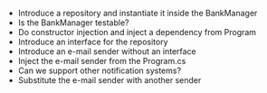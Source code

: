 - Introduce a repository and instantiate it inside the BankManager
- Is the BankManager testable?
- Do constructor injection and inject a dependency from Program
- Introduce an interface for the repository
- Introduce an e-mail sender without an interface
- Inject the e-mail sender from the Program.cs
- Can we support other notification systems?
- Substitute the e-mail sender with another sender